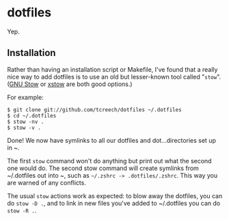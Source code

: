 # dotfiles
Yep.

## Installation
Rather than having an installation script or Makefile, I've found that a really nice way to add dotfiles is to use an old but lesser-known tool called "`stow`". ([GNU Stow](https://www.gnu.org/software/stow) or [xstow](http://xstow.sourceforge.net/) are both good options.)

For example:

```
$ git clone git://github.com/tcreech/dotfiles ~/.dotfiles
$ cd ~/.dotfiles
$ stow -nv .
$ stow -v .
```
Done! We now have symlinks to all our dotfiles and dot...directories set up in ~.

The first `stow` command won't do anything but print out what the second one would do. The second stow command will create symlinks from ~/.dotfiles out into ~, such as `~/.zshrc -> .dotfiles/.zshrc`. This way you are warned of any conflicts.

The usual `stow` actions work as expected: to blow away the dotfiles, you can do `stow -D .`, and to link in new files you've added to ~/.dotfiles you can do `stow -R .`.
